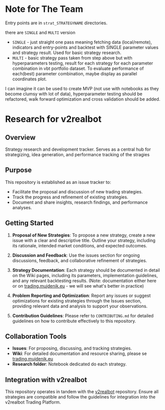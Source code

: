 # Note for The Team

Entry points are in `strat_STRATEGYNAME` directories.

there are `SINGLE` and `MULTI` version
- `SINGLE` - just straight one pass meaning fetching data (local/remote), indicators and entry-points and backtest with SINGLE parameter values and strategy result. Used for basic strategy research.
- `MULTI` - basic strategy pass taken from step above but with hyperparameters testing, result for each strategy for each parameter combination in vbt portfolio dataset. To evaluate performance of each(best) parameter combination, maybe display as parallel coordinates plot.

I can imagine it can be used to create MVP (not use with notebooks as they become clumsy with lot of data), hyperparameter testing should be refactored, walk forward optimization and cross validation should be added.

# Research for v2realbot

## Overview
Strategy research and development tracker. Serves as a central hub for strategizing, idea generation, and performance tracking of the stragies

## Purpose
This repository is established as an issue tracker to:
- Facilitate the proposal and discussion of new trading strategies.
- Track the progress and refinement of existing strategies.
- Document and share insights, research findings, and performance analyses.

## Getting Started
1. **Proposal of New Strategies**: To propose a new strategy, create a new issue with a clear and descriptive title. Outline your strategy, including its rationale, intended market conditions, and expected outcomes.

2. **Discussion and Feedback**: Use the issues section for ongoing discussions, feedback, and collaborative refinement of strategies.

3. **Strategy Documentation**: Each strategy should be documented in detail on the Wiki pages, including its parameters, implementation guidelines, and any relevant backtesting results. (Note: documentation either here or on [trading.mujdenik.eu](trading.mujdenik.eu) - we will see what's better in practice)

4. **Problem Reporting and Optimization**: Report any issues or suggest optimizations for existing strategies through the Issues section, providing relevant data and analysis to support your observations.

5. **Contribution Guidelines**: Please refer to `CONTRIBUTING.md` for detailed guidelines on how to contribute effectively to this repository.

## Collaboration Tools
- **Issues**: For proposing, discussing, and tracking strategies.
- **Wiki**: For detailed documentation and resource sharing, please se [trading.mujdenik.eu](trading.mujdenik.eu)
- **Research folder**: Notebook dedicated do each strategy.

## Integration with v2realbot
This repository operates in tandem with the [v2realbot](https://github.com/drew2323/v2trading) repository. Ensure all strategies are compatible and follow the guidelines for integration into the v2realbot Trading Platform.
